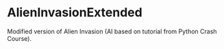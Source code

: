 # AlienInvasionExtended
Modified version of Alien Invasion (AI based on tutorial from Python Crash Course).